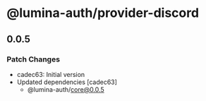 # @lumina-auth/provider-discord

## 0.0.5

### Patch Changes

- cadec63: Initial version
- Updated dependencies [cadec63]
  - @lumina-auth/core@0.0.5
